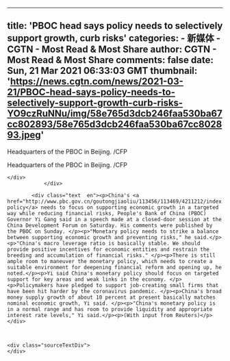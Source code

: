 
---
title: 'PBOC head says policy needs to selectively support growth, curb risks'
categories: 
    - 新媒体
    - CGTN - Most Read & Most Share
author: CGTN - Most Read & Most Share
comments: false
date: Sun, 21 Mar 2021 06:33:03 GMT
thumbnail: 'https://news.cgtn.com/news/2021-03-21/PBOC-head-says-policy-needs-to-selectively-support-growth-curb-risks-YO9czRuNNu/img/58e765d3dcb246faa530ba67cc802893/58e765d3dcb246faa530ba67cc802893.jpeg'
---

<div>   
<div class="cmsImage">
                    <img src="https://news.cgtn.com/news/2021-03-21/PBOC-head-says-policy-needs-to-selectively-support-growth-curb-risks-YO9czRuNNu/img/58e765d3dcb246faa530ba67cc802893/58e765d3dcb246faa530ba67cc802893.jpeg" alt layout="responsive" referrerpolicy="no-referrer">
    <div class="imageCaption">
        <div class="title visibility-hide">Headquarters of the PBOC in Beijing. /CFP</div>
        <div class="wrapper-visible">
            <p class="title">Headquarters of the PBOC in Beijing. /CFP</p>
        </div>

    </div>
                </div>

            <div class="text  en"><p>China's <a href="http://www.pbc.gov.cn/goutongjiaoliu/113456/113469/4211212/index.html">monetary policy</a> needs to focus on supporting economic growth in a targeted way while reducing financial risks, People's Bank of China (PBOC) Governor Yi Gang said in a speech made at a closed-door session at the China Development Forum on Saturday. His comments were published by the PBOC on Sunday. </p><p>"Monetary policy needs to strike a balance between supporting economic growth and preventing risks," he said.</p><p>"China's macro leverage ratio is basically stable. We should provide positive incentives for economic entities and restrain the breeding and accumulation of financial risks." </p><p>There is still ample room to maneuver the monetary policy, which needs to create a suitable environment for deepening financial reform and opening up, he noted.</p><p>Yi said China's monetary policy should focus on targeted support for key areas and weak links in the economy. </p><p>Policymakers have pledged to support job-creating small firms that have been hit harder by the coronavirus pandemic. </p><p>China's broad money supply growth of about 10 percent at present basically matches nominal economic growth, Yi said. </p><p>"China's monetary policy is in a normal range and has room to provide liquidity and appropriate interest rate levels," Yi said.</p><p>(With input from Reuters)</p></div>



    <div class="sourceTextDiv">
    </div>
  
</div>
            